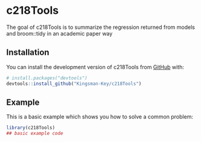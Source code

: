 
# c218Tools

<!-- badges: start -->
<!-- badges: end -->

The goal of c218Tools is to summarize the regression returned from models and broom::tidy in an academic paper way

## Installation

You can install the development version of c218Tools from [GitHub](https://github.com/) with:

``` r
# install.packages("devtools")
devtools::install_github("Kingsman-Key/c218Tools")
```

## Example

This is a basic example which shows you how to solve a common problem:

``` r
library(c218Tools)
## basic example code
```

